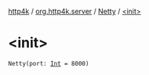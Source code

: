 [http4k](../../index.md) / [org.http4k.server](../index.md) / [Netty](index.md) / [&lt;init&gt;](./-init-.md)

# &lt;init&gt;

`Netty(port: `[`Int`](https://kotlinlang.org/api/latest/jvm/stdlib/kotlin/-int/index.html)` = 8000)`